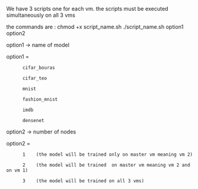 We have 3 scripts one for each vm.
the scripts must be executed simultaneously on all 3 vms

the commands are : 
chmod +x script_name.sh 
./script_name.sh  option1 option2


option1 -> name of model

option1 = 

          cifar_bouras

          cifar_teo
         
          mnist
          
          fashion_mnist
          
          imdb
          
          densenet
          
option2 -> number of nodes         

option2 = 

          1    (the model will be trained only on master vm meaning vm 2)

          2    (the model will be trained  on master vm meaning vm 2 and on vm 1)
          
          3    (the model will be trained on all 3 vms)
      
      
